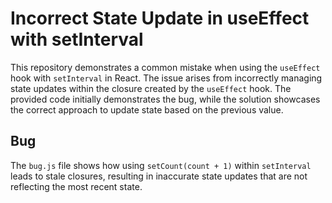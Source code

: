 # Incorrect State Update in useEffect with setInterval

This repository demonstrates a common mistake when using the `useEffect` hook with `setInterval` in React.  The issue arises from incorrectly managing state updates within the closure created by the `useEffect` hook.  The provided code initially demonstrates the bug, while the solution showcases the correct approach to update state based on the previous value.

## Bug

The `bug.js` file shows how using `setCount(count + 1)` within `setInterval` leads to stale closures, resulting in inaccurate state updates that are not reflecting the most recent state.